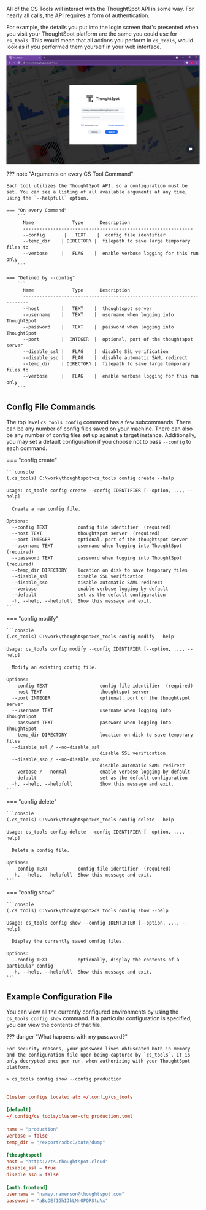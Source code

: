 All of the CS Tools will interact with the ThoughtSpot API in some way. For nearly all calls, the API requires a form of authentication.

For example, the details you put into the login screen that's presented when you visit your ThoughtSpot platform are the same you could use for `cs_tools`. This would mean that all actions you perform in `cs_tools`, would look as if you performed them yourself in your web interface.

![thoughtspot-ui-login](login_screen.png)

??? note "Arguments on every CS Tool Command"

    Each tool utilizes the ThoughtSpot API, so a configuration must be set. You can see a listing of all available arguments at any time, using the `--helpfull` option.

    === "On every Command"
        ```
          Name              Type      Description
          --------------------------------------------------------------
          --config       |   TEXT    |  config file identifier
          --temp_dir    | DIRECTORY |  filepath to save large temporary files to
          --verbose     |   FLAG    |  enable verbose logging for this run only
        ```

    === "Defined by --config"
        ```
          Name              Type      Description
          ------------------------------------------------------------------------
          --host        |   TEXT    |  thoughtspot server
          --username    |   TEXT    |  username when logging into ThoughtSpot
          --password    |   TEXT    |  password when logging into ThoughtSpot
          --port        |  INTEGER  |  optional, port of the thoughtspot server
          --disable_ssl |   FLAG    |  disable SSL verification
          --disable_sso |   FLAG    |  disable automatic SAML redirect
          --temp_dir    | DIRECTORY |  filepath to save large temporary files to
          --verbose     |   FLAG    |  enable verbose logging for this run only
        ```


## Config File Commands

The top level `cs_tools config` command has a few subcommands. There can be any number of config files saved on your machine. There can also be any number of config files set up against a target instance. Additionally, you may set a default configuration if you choose not to pass `--config` to each command.

=== "config create"

    ```console
    (.cs_tools) C:\work\thoughtspot>cs_tools config create --help

    Usage: cs_tools config create --config IDENTIFIER [--option, ..., --help]

      Create a new config file.

    Options:
      --config TEXT           config file identifier  (required)
      --host TEXT             thoughtspot server  (required)
      --port INTEGER          optional, port of the thoughtspot server
      --username TEXT         username when logging into ThoughtSpot  (required)
      --password TEXT         password when logging into ThoughtSpot  (required)
      --temp_dir DIRECTORY    location on disk to save temporary files
      --disable_ssl           disable SSL verification
      --disable_sso           disable automatic SAML redirect
      --verbose               enable verbose logging by default
      --default               set as the default configuration
      -h, --help, --helpfull  Show this message and exit.
    ```

=== "config modify"

    ```console
    (.cs_tools) C:\work\thoughtspot>cs_tools config modify --help

    Usage: cs_tools config modify --config IDENTIFIER [--option, ..., --help]

      Modify an existing config file.

    Options:
      --config TEXT                   config file identifier  (required)
      --host TEXT                     thoughtspot server
      --port INTEGER                  optional, port of the thoughtspot server
      --username TEXT                 username when logging into ThoughtSpot
      --password TEXT                 password when logging into ThoughtSpot
      --temp_dir DIRECTORY            location on disk to save temporary files
      --disable_ssl / --no-disable_ssl
                                      disable SSL verification
      --disable_sso / --no-disable_sso
                                      disable automatic SAML redirect
      --verbose / --normal            enable verbose logging by default
      --default                       set as the default configuration
      -h, --help, --helpfull          Show this message and exit.
    ```

=== "config delete"

    ```console
    (.cs_tools) C:\work\thoughtspot>cs_tools config delete --help

    Usage: cs_tools config delete --config IDENTIFIER [--option, ..., --help]

      Delete a config file.

    Options:
      --config TEXT           config file identifier  (required)
      -h, --help, --helpfull  Show this message and exit.
    ```

=== "config show"

    ```console
    (.cs_tools) C:\work\thoughtspot>cs_tools config show --help

    Usage: cs_tools config show --config IDENTIFIER [--option, ..., --help]

      Display the currently saved config files.

    Options:
      --config TEXT           optionally, display the contents of a particular config
      -h, --help, --helpfull  Show this message and exit.
    ```

## Example Configuration File

You can view all the currently configured environments by using the `cs_tools config show` command. If a particular configuration is specified, you can view the contents of that file.

??? danger "What happens with my password?"
    
    For security reasons, your password lives obfuscated both in memory and the configuration file upon being captured by `cs_tools`. It is only decrypted once per run, when authorizing with your ThoughtSpot platform.

`> cs_tools config show --config production`

```toml

Cluster configs located at: ~/.config/cs_tools

[default]
~/.config/cs_tools/cluster-cfg_production.toml

name = "production"
verbose = false
temp_dir = "/export/sdbc1/data/dump"

[thoughtspot]
host = "https://ts.thoughtspot.cloud"
disable_ssl = true
disable_sso = false

[auth.frontend]
username = "namey.namerson@thoughtspot.com"
password = "aBcDEf1GhIJkLMnOPQRStuVx"
```
